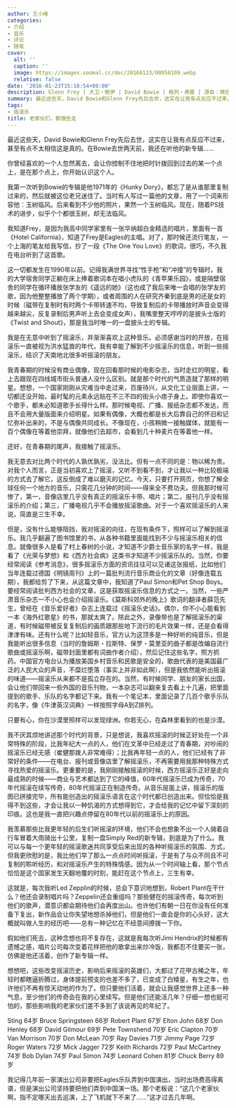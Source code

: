 ```yaml
---
author: 王小峰
categories:
- 介绍
- 音乐
- 评论
- 随笔
cover:
  alt: ''
  caption: ''
  image: https://images.soomal.cc/doc/20160123/00058109.webp
  relative: false
date: '2016-01-23T15:18:54+08:00'
description: Glenn Frey | 大卫・鲍伊 | David Bowie | 格列・弗雷 | 源自：微信公众号-王小峰 | 版权：转载 |  平均/总评分：10.00/40
summary: 最近这些天，David Bowie和Glenn Frey先后去世，这实在让我有点反应不过来，甚至有点不太相信这是真的。在Bowie去世两天前，我还在听他的新专辑……你曾经喜欢的一个人忽然离去，会让你控制不住地把时针拨回到过去的某一个点上，是在那个点上，你开始认识这个人。
tags:
- 摇滚乐
title: 老家伙们，都慢些走
---
```


最近这些天，David Bowie和Glenn Frey先后去世，这实在让我有点反应不过来，甚至有点不太相信这是真的。在Bowie去世两天前，我还在听他的新专辑……

你曾经喜欢的一个人忽然离去，会让你控制不住地把时针拨回到过去的某一个点上，是在那个点上，你开始认识这个人。

我第一次听到Bowie的专辑是他1971年的《Hunky Dory》，都忘了是从谁那里复制过来的，然后就被这位老兄迷住了。当时有人写过一篇他的文章，用了一个词来形容他：玉树临风。后来看到不少他的照片，果然一个玉树临风。现在，随着PS技术的进步，似乎个个都很玉树，却无法临风。

我知道Frey，是因为我高中同学家里有一张华纳超白金精选的唱片，里面有一首《Hotel California》，知道了Frey是Eagles的主唱。对了，那时候还流行笔友，一个上海的笔友给我写信，抄了一段《The One You Love》的歌词，很巧，不久我在电台听到了这首歌。

这一切都发生在1990年以前。记得我满世界寻找“性手枪”和“冲撞”的专辑时，我的大学宿舍同学正躺在床上捧着歌词本在唱小虎队的《青苹果乐园》，或是隔壁宿舍的同学在循环播放张学友的《遥远的她》（这也成了我后来唯一会唱的张学友的歌，因为他整整播放了两个学期），或者周围的人在研究齐秦到底是男的还是女的时候（磁带在复制时有时两个卡带转速不均，导致复制后的卡带播放时声音会变得越来越尖，反复录制后男声听上去会变成女声），我嘴里整天哼哼的是披头士版的《Twist and Shout》，那是我当时唯一的一盘披头士的专辑。

我是在无意中听到了摇滚乐，并渐渐喜欢上这种音乐。必须感谢当时的开放，在摇滚乐一直被视为洪水猛兽的年代，我有幸能了解到不少摇滚乐的信息，听到一些摇滚乐，结识了天南地北很多听摇滚的朋友。

我青春期的时候没有商业偶像，现在回看那时候的电影杂志，当时走红的明星，看上去跟现在四线城市街头普通人没什么区别。就是那个时代的气质造就了那样的明星。想想，一个国家刚刚从灾难当中走过来，百废待兴，从文化工业层面上讲，一切都还没开始，最时髦的元素永远贴在不三不四的街头小痞子身上。即使你喜欢一个歌手，都未必知道歌手长得什么样。那时候电视、广播、报纸杂志都不发达，而且不会用大量版面来介绍明星。如果有偶像，大概也都是长大后靠自己的怀旧和记忆弥补出来的，不是与偶像共同成长。不像现在，小孩稍微一接触媒体，就能有一百个偶像在等着他崇拜，就像他们去超市，会看到几十种麦片在等着他一样。

还好，在青春期的尾声，我接触了摇滚乐。

我无意去对比两个时代的人孰优孰劣，没法比。但有一点不同的是：物以稀为贵。对我个人而言，正是当初喜欢上了摇滚，又听不到看不到，才让我以一种比较极端的方式去了解它，这反倒成了难以磨灭的记忆。今天，只要打开网页，你想了解全球任何一个地方的音乐，只需花几分钟的时间――得来全不费功夫。但我那时候可惨了，第一，音像店里几乎没有真正的摇滚乐卡带、唱片；第二，报刊几乎没有摇滚乐的介绍；第三，广播电视几乎不会播放摇滚歌曲。对于一个喜欢摇滚乐的人来说，简直是三生不幸。

但是，没有什么能够阻挡，我对摇滚的向往，在现有条件下，照样可以了解到摇滚乐。我几乎翻遍了图书馆里的书，从各种书籍里面能找到不少与摇滚乐相关的信息。就像很多人是看了村上春树的小说，才知道不少爵士音乐家的名字一样，我是看了《光荣与梦想》和《西方社会病》这类书才知道不少摇滚乐队的。当然，你要经常阅读《参考消息》，很多摇滚乐方面的资讯往往可以见诸这张报纸，比如他们当年连载过德国《明镜周刊》上的一篇批判流行音乐商业化的文章（好像连载五期），我都给剪了下来，从这篇文章中，我知道了Paul Simon和Pet Shop Boys。要经常阅读批判西方社会的文章，这是获取摇滚乐信息的方式之一。当然，一些严肃音乐杂志一不小心也会介绍摇滚乐。《莫斯科郊外的晚上》歌词的翻译者薛范先生，曾经在《音乐爱好者》杂志上连载过《摇滚乐史话》。偶尔，你不小心能看到一本《海外红歌星》的书，那就太爽了。除此之外，录像带也是了解摇滚乐的渠道，有时候磁带被反复复制后的画质跟那些地下流行的毛片效果一样，还是会看得津津有味。还有什么呢？比如轻音乐，官方认为这顶多是一种好听的纯音乐，但是我能听出很多信息（当时的詹姆斯・拉斯特、保罗・莫里亚的曲子都是改编自流行歌曲或摇滚乐啊，磁带封面里都有词曲作者介绍），然后记住这些名字，照方抓药。中国官方电台认为播放美国乡村音乐和民歌是安全的，歌曲代表的是美国最广泛的人民大众的声音，不糜烂堕落（事实上并非如此啊），但是我依然能听出摇滚的味道――摇滚乐从来都不是孤立存在的。当然，有时候同学、朋友的家长出国，会让他们带回来一些外国的音乐刊物，一本杂志可以翻来复去看上十几遍，把里面提到的歌手、乐队的名字都记下来。我有一个笔记本，里面记录了几百个歌手乐队的名字，像《牛津英汉词典》一样按照字母A到Z排列。

只要有心，你在沙漠里照样可以发现绿洲。你若无心，在森林里看到的也是沙漠。

我不厌其烦地讲述那个时代的背景，只是想说，我喜欢摇滚的时候正好处在一个非常特殊的阶段，比我年纪大一点的人，他们在文革中已经走过了青春期，对吵闹的摇滚乐已经无感（崔健那拨人非常难得）；比我再年轻一点的人，他们已经有了非常好的条件――在电台、报刊或音像店里了解摇滚乐，不再需要用我那种特殊方式寻找热爱的摇滚乐。更重要的是，我刚刚接触摇滚的时候，西方摇滚乐正好是走向最成熟的时候――商业与艺术都达到了它的峰值，60年代摇滚乐已成为传奇，70年代摇滚在续写传奇，80年代摇滚正在制造传奇。从音乐层面上讲，摇滚乐的版图已拼接完毕，所有能创造出的摇滚乐语言在这个时代都已创造出来。但恰恰是我得不到这些，才会让我以一种饥渴的方式想得到它，才会给我的记忆中留下深刻的印痕。这也是我一直把兴趣点停留在80年代以前的摇滚乐上的原因。

我羡慕那些比我更年轻的后生们听摇滚的环境，他们不会也想象不出一个人骑着自行车冒着大雨骑出十公里，复制一盘Simply Red的新专辑，到底是为了什么。我可以与每一个更年轻的摇滚歌迷共同享受后来出现的各种听摇滚乐的氛围、方式，但我更欣慰的是，我比他们早了那么一点点时间听摇滚，于是有了与众不同且不可复制的聆听经历，和对摇滚乐产生的特殊情感。因为从一个时间轴上看，那个节点恰恰是这个国家发生天翻地覆的时刻，能赶在这个节点上，三生有幸。

这就是，每次我听Led Zepplin的时候，总会下意识地想到，Robert Plant在干什么？他还会录制唱片吗？Zeppelin还会重组吗？那些健在的摇滚传奇，每次听到他们的歌声，潜意识都会期待他们会再度出山。也许他们有朝一日在你没有任何准备下复出，新作品会让你失望地想杀掉他们，但是他们一直会是你的心头好，这大概就叫做人生的经历吧――总有一种记忆在不经意间撩拨一下你。

假如他们死去，这种念想也将不复存在，这就是我每次听Jimi Hendrix的时候都有遗憾之感，唱片公司每次变着花样把他的歌拿出来炒冷饭，我都忍不住要买一张，仿佛是他还活着，创作了新专辑一样。

想想吧，这些改变摇滚历史，影响后来摇滚的英雄们，大都过了花甲古稀之年，年轻时都瞎逼折腾过，身体提前预支的也差不多了，已变成了白矮星，有生之年，也许他们不再有惊天动地的作为了。但只要他们活着，就会让我感觉世界上还多一种气息，至少他们的传奇会在我的心里续写。但是他们还能活几年？仔细一想也挺可怕的，那些影响我的老家伙们差不多到了该说再见的年纪了。

Sting 64岁
Bruce Springsteen 66岁
Robert Plant 67岁
Elton John 68岁
Don Henley 68岁
David Gilmour 69岁
Pete Townshend 70岁
Eric Clapton 70岁
Van Morrison 70岁
Don McLean 70岁
Ray Davies 71岁
Jimmy Page 72岁
Roger Waters 72岁
Mick Jagger 72岁
Keith Richards 72岁
Paul McCartney 74岁
Bob Dylan 74岁
Paul Simon 74岁
Leonard Cohen 81岁
Chuck Berry 89岁

我记得几年前一家演出公司非要把Eagles乐队弄到中国演出，当时出场费高得离谱，但是演出公司坚持要把他们弄到中国演一场。那个老板说：“这几个老家伙啊，指不定哪天出去巡演，上了飞机就下不来了……”这才过去几年啊。